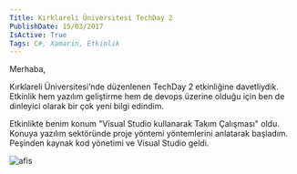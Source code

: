 ```yaml
---
Title: Kırklareli Üniversitesi TechDay 2
PublishDate: 15/03/2017
IsActive: True
Tags: C#, Xamarin, Etkinlik
---
```

Merhaba,

Kırklareli Üniversitesi’nde düzenlenen TechDay 2 etkinliğine davetliydik.  Etkinlik hem yazılım geliştirme hem de devops üzerine olduğu için ben de dinleyici olarak bir çok yeni bilgi edindim. 

Etkinlikte benim konum "Visual Studio kullanarak Takım Çalışması" oldu. Konuya yazılım sektöründe proje yöntemi yöntemlerini anlatarak başladım. Peşinden kaynak kod yönetimi ve Visual Studio geldi.



![afis](media/KirklareliUniversitesiTechDay2/afis.PNG)


